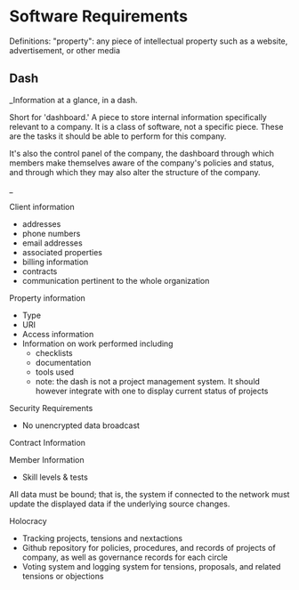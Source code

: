 # Software Requirements

Definitions:
"property": any piece of intellectual property such as a website, advertisement, or other media


## Dash
_Information at a glance, in a dash.

Short for 'dashboard.' A piece to store internal information specifically relevant to a company. It is a class of software, not a specific piece. These are the tasks it should be able to perform for this company.

It's also the control panel of the company, the dashboard through which members make themselves aware of the company's policies and status, and through which they may also alter the structure of the company.

_

Client information
- addresses
- phone numbers
- email addresses
- associated properties
- billing information
- contracts
- communication pertinent to the whole organization

Property information
- Type
- URI
- Access information
- Information on work performed including
    - checklists
    - documentation
    - tools used
    - note: the dash is not a project management system. It should however integrate with one to display current status of projects


Security Requirements
- No unencrypted data broadcast

Contract Information

Member Information
- Skill levels & tests

All data must be bound; that is, the system if connected to the network must update the displayed data if the underlying source changes.

Holocracy
- Tracking projects, tensions and nextactions
- Github repository for policies, procedures, and records of projects of company, as well as governance records for each circle
- Voting system and logging system for tensions, proposals, and related tensions or objections
